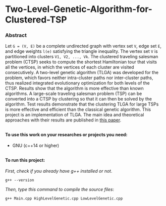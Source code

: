 # Two-Level-Genetic-Algorithm-for-Clustered-TSP

### Abstract

Let `G = (V, E)` be a complete undirected graph with vertex set `V`, edge set `E`, and edge weights `l(e)` satisfying the triangle inequality. The vertex set `V` is partitioned into clusters `V1, V2, ..., Vk`. The clustered traveling salesman problem (CTSP) seeks to compute the shortest Hamiltonian tour that visits all the vertices, in which the vertices of each cluster are visited consecutively. A two-level genetic algorithm (TLGA) was developed for the problem, which favors neither intra-cluster paths nor inter-cluster paths, thus realized integrated evolutionary optimization for both levels of the CTSP. Results show that the algorithm is more effective than known algorithms. A large-scale traveling salesman problem (TSP) can be converted into a CTSP
by clustering so that it can then be solved by the algorithm. Test results demonstrate that the clustering TLGA for large TSPs is more effective and efficient than the classical genetic algorithm.
This project is an implementation of TLGA. The main idea and theoretical approaches with their results are published in [this paper](https://ieeexplore.ieee.org/document/6071779?denied=).

##

#### To use this work on your researches or projects you need:
* GNU (c++14 or higher)

##

#### To run this project:
_First, check if you already have g++ installed or not_.
~~~~
g++ --version
~~~~
_Then, type this command to compile the source files_:
~~~~
g++ Main.cpp HighLevelGenetic.cpp LowLevelGenetic.cpp
~~~~
